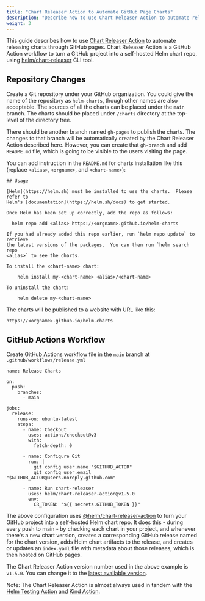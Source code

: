 ```yaml
---
title: "Chart Releaser Action to Automate GitHub Page Charts"
description: "Describe how to use Chart Releaser Action to automate releasing charts through GitHub pages."
weight: 3
---
```


This guide describes how to use [Chart Releaser
Action](https://github.com/marketplace/actions/helm-chart-releaser) to automate
releasing charts through GitHub pages.  Chart Releaser Action is a GitHub Action
workflow to turn a GitHub project into a self-hosted Helm chart repo, using
[helm/chart-releaser](https://github.com/helm/chart-releaser) CLI tool.

## Repository Changes

Create a Git repository under your GitHub organization.  You could give the name
of the repository as `helm-charts`, though other names are also acceptable.  The
sources of all the charts can be placed under the `main` branch.  The charts
should be placed under `/charts` directory at the top-level of the directory
tree.

There should be another branch named `gh-pages` to publish the charts.  The
changes to that branch will be automatically created by the Chart Releaser
Action described here.  However, you can create that `gh-branch` and add
`README.md` file, which is going to be visible to the users visiting the page.

You can add instruction in the `README.md` for charts installation like this
(replace `<alias>`, `<orgname>`, and `<chart-name>`):

```
## Usage

[Helm](https://helm.sh) must be installed to use the charts.  Please refer to
Helm's [documentation](https://helm.sh/docs) to get started.

Once Helm has been set up correctly, add the repo as follows:

  helm repo add <alias> https://<orgname>.github.io/helm-charts

If you had already added this repo earlier, run `helm repo update` to retrieve
the latest versions of the packages.  You can then run `helm search repo
<alias>` to see the charts.

To install the <chart-name> chart:

    helm install my-<chart-name> <alias>/<chart-name>

To uninstall the chart:

    helm delete my-<chart-name>
```

The charts will be published to a website with URL like this:

    https://<orgname>.github.io/helm-charts

## GitHub Actions Workflow

Create GitHub Actions workflow file in the `main` branch at
`.github/workflows/release.yml`

```
name: Release Charts

on:
  push:
    branches:
      - main

jobs:
  release:
    runs-on: ubuntu-latest
    steps:
      - name: Checkout
        uses: actions/checkout@v3
        with:
          fetch-depth: 0

      - name: Configure Git
        run: |
          git config user.name "$GITHUB_ACTOR"
          git config user.email "$GITHUB_ACTOR@users.noreply.github.com"

      - name: Run chart-releaser
        uses: helm/chart-releaser-action@v1.5.0
        env:
          CR_TOKEN: "${{ secrets.GITHUB_TOKEN }}"
```

The above configuration uses
[@helm/chart-releaser-action](https://github.com/helm/chart-releaser-action) to
turn your GitHub project into a self-hosted Helm chart repo.  It does this -
during every push to main - by checking each chart in your project, and whenever
there's a new chart version, creates a corresponding GitHub release named for
the chart version, adds Helm chart artifacts to the release, and creates or
updates an `index.yaml` file with metadata about those releases, which is then
hosted on GitHub pages.

The Chart Releaser Action version number used in the above example is `v1.5.0`.
You can change it to the [latest available
version](https://github.com/helm/chart-releaser-action/releases).

Note: The Chart Releaser Action is almost always used in tandem with the [Helm Testing
Action](https://github.com/marketplace/actions/helm-chart-testing) and [Kind
Action](https://github.com/marketplace/actions/kind-cluster).
